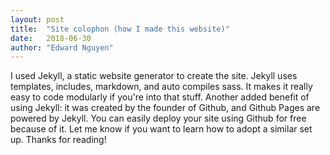 ```yaml
---
layout: post
title:  "Site colophon (how I made this website)"
date:   2018-06-30
author: "Edward Nguyen"
---
```


<p>I used Jekyll, a static website generator to create the site. Jekyll uses templates, includes, markdown, and auto compiles sass. It makes it really easy to code modularly if you're into that stuff. Another added benefit of using Jekyll: it was created by the founder of Github, and Github Pages are powered by Jekyll. You can easily deploy your site using Github for free because of it. Let me know if you want to learn how to adopt a similar set up. Thanks for reading!</p>